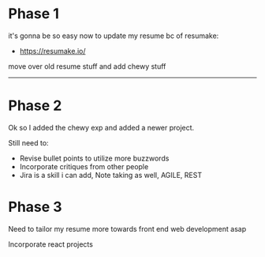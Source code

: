 # Phase 1

it's gonna be so easy now to update my resume bc of resumake:
- https://resumake.io/

move over old resume stuff and add chewy stuff

---

# Phase 2

Ok so I added the chewy exp and added a newer project.

Still need to:
- Revise bullet points to utilize more buzzwords
- Incorporate critiques from other people
- Jira is a skill i can add, Note taking as well, AGILE, REST

# Phase 3

Need to tailor my resume more towards front end web development asap

Incorporate react projects